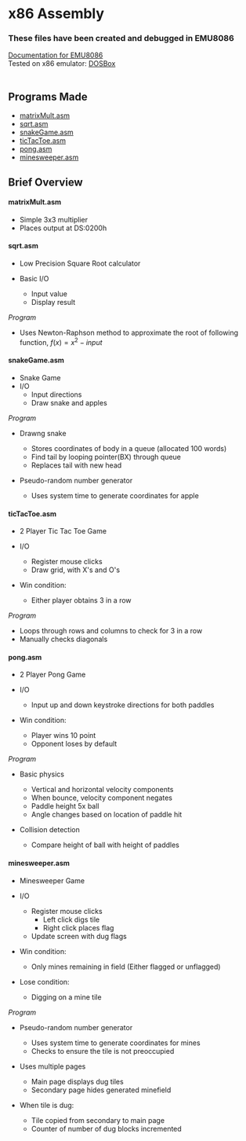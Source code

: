 # x86 Assembly

### These files have been created and debugged in EMU8086

[Documentation for EMU8086](https://yassinebridi.github.io/asm-docs/) \
Tested on x86 emulator: [DOSBox](https://www.dosbox.com/) \
&nbsp;

## Programs Made

-   [matrixMult.asm](#matrixmultasm)
-   [sqrt.asm](#sqrtasm)
-   [snakeGame.asm](#snakegameasm)
-   [ticTacToe.asm](#tictactoeasm)
-   [pong.asm](#pongasm)
-   [minesweeper.asm](#minesweeperasm)

## Brief Overview

#### matrixMult.asm

-   Simple 3x3 multiplier
-   Places output at DS:0200h

#### sqrt.asm

-   Low Precision Square Root calculator
-   Basic I/O

    -   Input value
    -   Display result

_Program_

-   Uses Newton-Raphson method to approximate the root of following function, $f(x)=  x^2 - input$

#### snakeGame.asm

-   Snake Game
-   I/O
    -   Input directions
    -   Draw snake and apples

_Program_

-   Drawng snake

    -   Stores coordinates of body in a queue (allocated 100 words)
    -   Find tail by looping pointer(BX) through queue
    -   Replaces tail with new head

-   Pseudo-random number generator

    -   Uses system time to generate coordinates for apple

#### ticTacToe.asm

-   2 Player Tic Tac Toe Game
-   I/O
    -   Register mouse clicks
    -   Draw grid, with X's and O's
-   Win condition:

    -   Either player obtains 3 in a row

_Program_

-   Loops through rows and columns to check for 3 in a row
-   Manually checks diagonals

#### pong.asm

-   2 Player Pong Game
-   I/O

    -   Input up and down keystroke directions for both paddles

-   Win condition:

    -   Player wins 10 point
    -   Opponent loses by default

_Program_

-   Basic physics

    -   Vertical and horizontal velocity components
    -   When bounce, velocity component negates
    -   Paddle height 5x ball
    -   Angle changes based on location of paddle hit

-   Collision detection

    -   Compare height of ball with height of paddles

#### minesweeper.asm

-   Minesweeper Game
-   I/O

    -   Register mouse clicks
        -   Left click digs tile
        -   Right click places flag
    -   Update screen with dug flags

-   Win condition:

    -   Only mines remaining in field (Either flagged or unflagged)

-   Lose condition:

    -   Digging on a mine tile

_Program_

-   Pseudo-random number generator

    -   Uses system time to generate coordinates for mines
    -   Checks to ensure the tile is not preoccupied

-   Uses multiple pages

    -   Main page displays dug tiles
    -   Secondary page hides generated minefield

-   When tile is dug:

    -   Tile copied from secondary to main page
    -   Counter of number of dug blocks incremented
